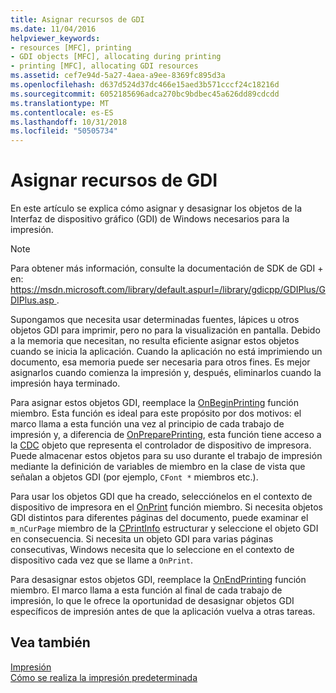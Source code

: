 ```yaml
---
title: Asignar recursos de GDI
ms.date: 11/04/2016
helpviewer_keywords:
- resources [MFC], printing
- GDI objects [MFC], allocating during printing
- printing [MFC], allocating GDI resources
ms.assetid: cef7e94d-5a27-4aea-a9ee-8369fc895d3a
ms.openlocfilehash: d637d524d37dc466e15aed3b571cccf24c18216d
ms.sourcegitcommit: 6052185696adca270bc9bdbec45a626dd89cdcdd
ms.translationtype: MT
ms.contentlocale: es-ES
ms.lasthandoff: 10/31/2018
ms.locfileid: "50505734"
---
```

# <a name="allocating-gdi-resources"></a>Asignar recursos de GDI

En este artículo se explica cómo asignar y desasignar los objetos de la Interfaz de dispositivo gráfico (GDI) de Windows necesarios para la impresión.

> [!NOTE]
>  Para obtener más información, consulte la documentación de SDK de GDI + en: [ https://msdn.microsoft.com/library/default.aspurl=/library/gdicpp/GDIPlus/GDIPlus.asp ](https://msdn.microsoft.com/library/default.aspurl=/library/gdicpp/gdiplus/gdiplus.asp).

Supongamos que necesita usar determinadas fuentes, lápices u otros objetos GDI para imprimir, pero no para la visualización en pantalla. Debido a la memoria que necesitan, no resulta eficiente asignar estos objetos cuando se inicia la aplicación. Cuando la aplicación no está imprimiendo un documento, esa memoria puede ser necesaria para otros fines. Es mejor asignarlos cuando comienza la impresión y, después, eliminarlos cuando la impresión haya terminado.

Para asignar estos objetos GDI, reemplace la [OnBeginPrinting](../mfc/reference/cview-class.md#onbeginprinting) función miembro. Esta función es ideal para este propósito por dos motivos: el marco llama a esta función una vez al principio de cada trabajo de impresión y, a diferencia de [OnPreparePrinting](../mfc/reference/cview-class.md#onprepareprinting), esta función tiene acceso a la [CDC](../mfc/reference/cdc-class.md) objeto que representa el controlador de dispositivo de impresora. Puede almacenar estos objetos para su uso durante el trabajo de impresión mediante la definición de variables de miembro en la clase de vista que señalan a objetos GDI (por ejemplo, `CFont *` miembros etc.).

Para usar los objetos GDI que ha creado, selecciónelos en el contexto de dispositivo de impresora en el [OnPrint](../mfc/reference/cview-class.md#onprint) función miembro. Si necesita objetos GDI distintos para diferentes páginas del documento, puede examinar el `m_nCurPage` miembro de la [CPrintInfo](../mfc/reference/cprintinfo-structure.md) estructurar y seleccione el objeto GDI en consecuencia. Si necesita un objeto GDI para varias páginas consecutivas, Windows necesita que lo seleccione en el contexto de dispositivo cada vez que se llame a `OnPrint`.

Para desasignar estos objetos GDI, reemplace la [OnEndPrinting](../mfc/reference/cview-class.md#onendprinting) función miembro. El marco llama a esta función al final de cada trabajo de impresión, lo que le ofrece la oportunidad de desasignar objetos GDI específicos de impresión antes de que la aplicación vuelva a otras tareas.

## <a name="see-also"></a>Vea también

[Impresión](../mfc/printing.md)<br/>
[Cómo se realiza la impresión predeterminada](../mfc/how-default-printing-is-done.md)

